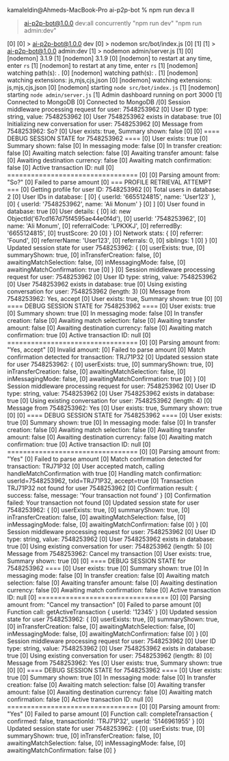 kamaleldin@Ahmeds-MacBook-Pro ai-p2p-bot % npm run dev:a
ll

> ai-p2p-bot@1.0.0 dev:all
> concurrently "npm run dev" "npm run admin:dev"

[0] 
[0] > ai-p2p-bot@1.0.0 dev
[0] > nodemon src/bot/index.js
[0] 
[1] 
[1] > ai-p2p-bot@1.0.0 admin:dev
[1] > nodemon admin/server.js
[1] 
[0] [nodemon] 3.1.9
[1] [nodemon] 3.1.9
[0] [nodemon] to restart at any time, enter `rs`
[1] [nodemon] to restart at any time, enter `rs`
[1] [nodemon] watching path(s): *.*
[0] [nodemon] watching path(s): *.*
[1] [nodemon] watching extensions: js,mjs,cjs,json
[0] [nodemon] watching extensions: js,mjs,cjs,json
[0] [nodemon] starting `node src/bot/index.js`
[1] [nodemon] starting `node admin/server.js`
[1] Admin dashboard running on port 3000
[1] Connected to MongoDB
[0] Connected to MongoDB
/[0] Session middleware processing request for user: 7548253962
[0] User ID type: string, value: 7548253962
[0] User 7548253962 exists in database: true
[0] Initializing new conversation for user: 7548253962
[0] Message from 7548253962: So?
[0] User exists: true, Summary shown: false
[0] 
[0] ==== DEBUG SESSION STATE for 7548253962 ====
[0] User exists: true
[0] Summary shown: false
[0] In messaging mode: false
[0] In transfer creation: false
[0] Awaiting match selection: false
[0] Awaiting transfer amount: false
[0] Awaiting destination currency: false
[0] Awaiting match confirmation: false
[0] Active transaction ID: null
[0] =================================
[0] 
[0] Parsing amount from: "So?"
[0] Failed to parse amount
[0] === PROFILE RETRIEVAL ATTEMPT ===
[0] Getting profile for user ID: 7548253962
[0] Total users in database: 2
[0] User IDs in database: [
[0]   { userId: '6655124815', name: 'User123' },
[0]   { userId: '7548253962', name: 'Ali Monum' }
[0] ]
[0] User found in database: true
[0] User details: {
[0]   id: new ObjectId('67cd167d75f4595ae44e0f4d'),
[0]   userId: '7548253962',
[0]   name: 'Ali Monum',
[0]   referralCode: 'LPKXKJ',
[0]   referredBy: '6655124815',
[0]   trustScore: 20
[0] }
[0] Network stats: {
[0]   referrer: 'Found',
[0]   referrerName: 'User123',
[0]   referrals: 0,
[0]   siblings: 1
[0] }
[0] Updated session state for user 7548253962: {
[0]   userExists: true,
[0]   summaryShown: true,
[0]   inTransferCreation: false,
[0]   awaitingMatchSelection: false,
[0]   inMessagingMode: false,
[0]   awaitingMatchConfirmation: true
[0] }
[0] Session middleware processing request for user: 7548253962
[0] User ID type: string, value: 7548253962
[0] User 7548253962 exists in database: true
[0] Using existing conversation for user: 7548253962 (length: 3)
[0] Message from 7548253962: Yes, accept
[0] User exists: true, Summary shown: true
[0] 
[0] ==== DEBUG SESSION STATE for 7548253962 ====
[0] User exists: true
[0] Summary shown: true
[0] In messaging mode: false
[0] In transfer creation: false
[0] Awaiting match selection: false
[0] Awaiting transfer amount: false
[0] Awaiting destination currency: false
[0] Awaiting match confirmation: true
[0] Active transaction ID: null
[0] =================================
[0] 
[0] Parsing amount from: "Yes, accept"
[0] Invalid amount: 
[0] Failed to parse amount
[0] Match confirmation detected for transaction: TRJ71P32
[0] Updated session state for user 7548253962: {
[0]   userExists: true,
[0]   summaryShown: true,
[0]   inTransferCreation: false,
[0]   awaitingMatchSelection: false,
[0]   inMessagingMode: false,
[0]   awaitingMatchConfirmation: true
[0] }
[0] Session middleware processing request for user: 7548253962
[0] User ID type: string, value: 7548253962
[0] User 7548253962 exists in database: true
[0] Using existing conversation for user: 7548253962 (length: 4)
[0] Message from 7548253962: Yes
[0] User exists: true, Summary shown: true
[0] 
[0] ==== DEBUG SESSION STATE for 7548253962 ====
[0] User exists: true
[0] Summary shown: true
[0] In messaging mode: false
[0] In transfer creation: false
[0] Awaiting match selection: false
[0] Awaiting transfer amount: false
[0] Awaiting destination currency: false
[0] Awaiting match confirmation: true
[0] Active transaction ID: null
[0] =================================
[0] 
[0] Parsing amount from: "Yes"
[0] Failed to parse amount
[0] Match confirmation detected for transaction: TRJ71P32
[0] User accepted match, calling handleMatchConfirmation with true
[0] Handling match confirmation: userId=7548253962, txId=TRJ71P32, accept=true
[0] Transaction TRJ71P32 not found for user 7548253962
[0] Confirmation result: { success: false, message: 'Your transaction not found' }
[0] Confirmation failed: Your transaction not found
[0] Updated session state for user 7548253962: {
[0]   userExists: true,
[0]   summaryShown: true,
[0]   inTransferCreation: false,
[0]   awaitingMatchSelection: false,
[0]   inMessagingMode: false,
[0]   awaitingMatchConfirmation: false
[0] }
[0] Session middleware processing request for user: 7548253962
[0] User ID type: string, value: 7548253962
[0] User 7548253962 exists in database: true
[0] Using existing conversation for user: 7548253962 (length: 5)
[0] Message from 7548253962: Cancel my transaction
[0] User exists: true, Summary shown: true
[0] 
[0] ==== DEBUG SESSION STATE for 7548253962 ====
[0] User exists: true
[0] Summary shown: true
[0] In messaging mode: false
[0] In transfer creation: false
[0] Awaiting match selection: false
[0] Awaiting transfer amount: false
[0] Awaiting destination currency: false
[0] Awaiting match confirmation: false
[0] Active transaction ID: null
[0] =================================
[0] 
[0] Parsing amount from: "Cancel my transaction"
[0] Failed to parse amount
[0] Function call: getActiveTransaction { userId: '12345' }
[0] Updated session state for user 7548253962: {
[0]   userExists: true,
[0]   summaryShown: true,
[0]   inTransferCreation: false,
[0]   awaitingMatchSelection: false,
[0]   inMessagingMode: false,
[0]   awaitingMatchConfirmation: false
[0] }
[0] Session middleware processing request for user: 7548253962
[0] User ID type: string, value: 7548253962
[0] User 7548253962 exists in database: true
[0] Using existing conversation for user: 7548253962 (length: 8)
[0] Message from 7548253962: Yes
[0] User exists: true, Summary shown: true
[0] 
[0] ==== DEBUG SESSION STATE for 7548253962 ====
[0] User exists: true
[0] Summary shown: true
[0] In messaging mode: false
[0] In transfer creation: false
[0] Awaiting match selection: false
[0] Awaiting transfer amount: false
[0] Awaiting destination currency: false
[0] Awaiting match confirmation: false
[0] Active transaction ID: null
[0] =================================
[0] 
[0] Parsing amount from: "Yes"
[0] Failed to parse amount
[0] Function call: completeTransaction { confirmed: false, transactionId: 'TRJ71P32', userId: '5146961955' }
[0] Updated session state for user 7548253962: {
[0]   userExists: true,
[0]   summaryShown: true,
[0]   inTransferCreation: false,
[0]   awaitingMatchSelection: false,
[0]   inMessagingMode: false,
[0]   awaitingMatchConfirmation: false
[0] }
